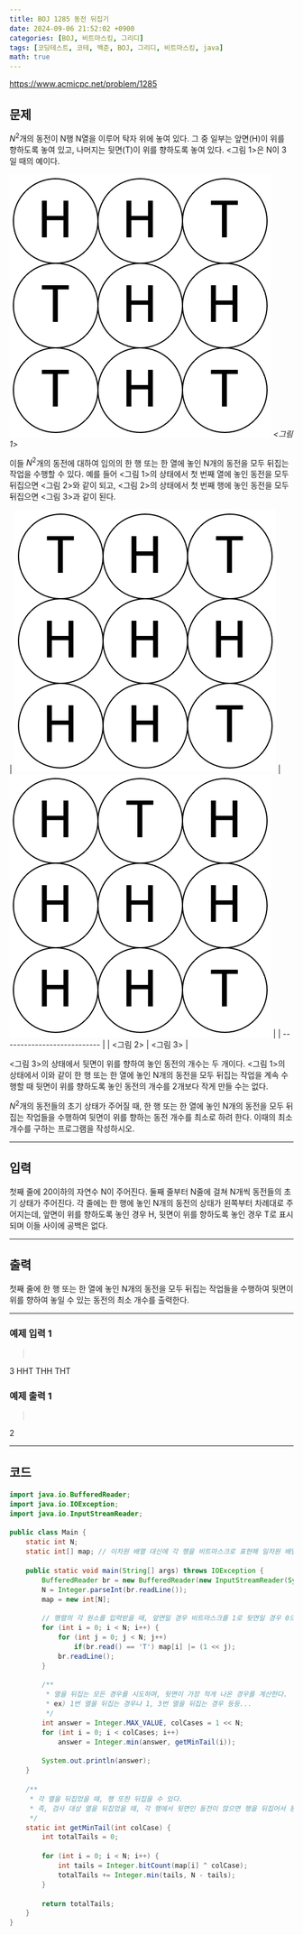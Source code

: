 ```yaml
---
title: BOJ 1285 동전 뒤집기
date: 2024-09-06 21:52:02 +0900
categories: [BOJ, 비트마스킹, 그리디]
tags: [코딩테스트, 코테, 백준, BOJ, 그리디, 비트마스킹, java]
math: true
---
```


<https://www.acmicpc.net/problem/1285>

## 문제
$N^2$개의 동전이 N행 N열을 이루어 탁자 위에 놓여 있다. 그 중 일부는 앞면(H)이 위를 향하도록 놓여 있고, 나머지는 뒷면(T)이 위를 향하도록 놓여 있다. <그림 1>은 N이 3일 때의 예이다.

![](/imgs/동전뒤집기_1.png)
_<그림 1>_

이들 $N^2$개의 동전에 대하여 임의의 한 행 또는 한 열에 놓인 N개의 동전을 모두 뒤집는 작업을 수행할 수 있다. 예를 들어 <그림 1>의 상태에서 첫 번째 열에 놓인 동전을 모두 뒤집으면 <그림 2>와 같이 되고, <그림 2>의 상태에서 첫 번째 행에 놓인 동전을 모두 뒤집으면 <그림 3>과 같이 된다.

| ![](/imgs/동전뒤집기_2.png) | ![](/imgs/동전뒤집기_3.png) |
| --------------------------- |
| <그림 2>                    | <그림 3>                    |

<그림 3>의 상태에서 뒷면이 위를 향하여 놓인 동전의 개수는 두 개이다. <그림 1>의 상태에서 이와 같이 한 행 또는 한 열에 놓인 N개의 동전을 모두 뒤집는 작업을 계속 수행할 때 뒷면이 위를 향하도록 놓인 동전의 개수를 2개보다 작게 만들 수는 없다.

$N^2$개의 동전들의 초기 상태가 주어질 때, 한 행 또는 한 열에 놓인 N개의 동전을 모두 뒤집는 작업들을 수행하여 뒷면이 위를 향하는 동전 개수를 최소로 하려 한다. 이때의 최소 개수를 구하는 프로그램을 작성하시오.

---
## 입력
첫째 줄에 20이하의 자연수 N이 주어진다. 둘째 줄부터 N줄에 걸쳐 N개씩 동전들의 초기 상태가 주어진다. 각 줄에는 한 행에 놓인 N개의 동전의 상태가 왼쪽부터 차례대로 주어지는데, 앞면이 위를 향하도록 놓인 경우 H, 뒷면이 위를 향하도록 놓인 경우 T로 표시되며 이들 사이에 공백은 없다.

---
## 출력
첫째 줄에 한 행 또는 한 열에 놓인 N개의 동전을 모두 뒤집는 작업들을 수행하여 뒷면이 위를 향하여 놓일 수 있는 동전의 최소 개수를 출력한다.

---
### 예제 입력 1
> <pre>
3
HHT
THH
THT
> </pre>

### 예제 출력 1
> <pre>
2
> </pre>

---
## 코드

```java
import java.io.BufferedReader;
import java.io.IOException;
import java.io.InputStreamReader;

public class Main {
    static int N;
    static int[] map; // 이차원 배열 대신에 각 행을 비트마스크로 표현해 일차원 배열로 사용

    public static void main(String[] args) throws IOException {
        BufferedReader br = new BufferedReader(new InputStreamReader(System.in));
        N = Integer.parseInt(br.readLine());
        map = new int[N];

        // 행렬의 각 원소를 입력받을 때, 앞면일 경우 비트마스크를 1로 뒷면일 경우 0으로 표현
        for (int i = 0; i < N; i++) {
            for (int j = 0; j < N; j++)
                if(br.read() == 'T') map[i] |= (1 << j);
            br.readLine();
        }

        /**
         * 열을 뒤집는 모든 경우를 시도하며, 뒷면이 가장 적게 나온 경우를 계산한다.
         * ex) 1번 열을 뒤집는 경우나 1, 3번 열을 뒤집는 경우 등등...
         */
        int answer = Integer.MAX_VALUE, colCases = 1 << N;
        for (int i = 0; i < colCases; i++)
            answer = Integer.min(answer, getMinTail(i));

        System.out.println(answer);
    }

    /**
     * 각 열을 뒤집었을 때, 행 또한 뒤집을 수 있다.
     * 즉, 검사 대상 열을 뒤집었을 때, 각 행에서 뒷면인 동전이 많으면 행을 뒤집어서 동전을 센다.
     */
    static int getMinTail(int colCase) {
        int totalTails = 0;

        for (int i = 0; i < N; i++) {
            int tails = Integer.bitCount(map[i] ^ colCase);
            totalTails += Integer.min(tails, N - tails);
        }

        return totalTails;
    }
}
```
